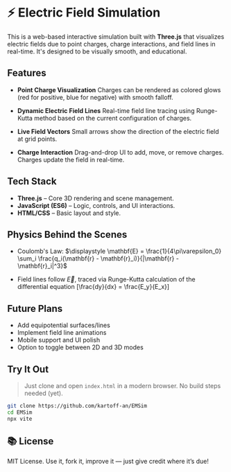 # ⚡ Electric Field Simulation

This is a web-based interactive simulation built with **Three.js** that visualizes electric fields due to point charges, charge interactions, and field lines in real-time. It's designed to be visually smooth, and educational.
## Features

* **Point Charge Visualization**
  Charges can be rendered as colored glows (red for positive, blue for negative) with smooth falloff.

*  **Dynamic Electric Field Lines**
  Real-time field line tracing using Runge-Kutta method based on the current configuration of charges.

*  **Live Field Vectors**
  Small arrows show the direction of the electric field at grid points.

*  **Charge Interaction**
  Drag-and-drop UI to add, move, or remove charges. Charges update the field in real-time.

##  Tech Stack

* **Three.js** – Core 3D rendering and scene management.
* **JavaScript (ES6)** – Logic, controls, and UI interactions.
* **HTML/CSS** – Basic layout and style.

##  Physics Behind the Scenes

* Coulomb's Law:
  $\displaystyle \mathbf{E} = \frac{1}{4\pi\varepsilon_0} \sum_i \frac{q_i(\mathbf{r} - \mathbf{r}_i)}{|\mathbf{r} - \mathbf{r}_i|^3}$

* Field lines follow $\vec{E}$, traced via Runge-Kutta calculation of the differential equation
  \[\frac{dy}{dx} = \frac{E_y}{E_x}\]

##  Future Plans

* Add equipotential surfaces/lines
* Implement field line animations
* Mobile support and UI polish
* Option to toggle between 2D and 3D modes

##  Try It Out

> Just clone and open `index.html` in a modern browser. No build steps needed (yet).

```bash
git clone https://github.com/kartoff-an/EMSim
cd EMSim
npx vite
```

## 📚 License

MIT License. Use it, fork it, improve it — just give credit where it’s due!
